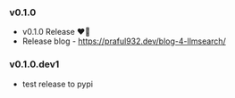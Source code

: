 ### v0.1.0
- v0.1.0 Release ❤️‍🔥
- Release blog - https://praful932.dev/blog-4-llmsearch/

### v0.1.0.dev1
- test release to pypi

